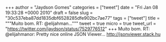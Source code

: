 
+++
author = "Jaydson Gomes"
categories = ["tweet"]
date = "Fri Jan 08 19:33:28 +0000 2010"
draft = false
slug = "30c537eba87dd1835dbf6528285dfe902bc7ae77"
tags = ["tweet"]
title = """Muito bom. RT: @elijahman..."""
tweet = true
micro = true
tweet_url = "https://twitter.com/jaydson/status/7529776512"
+++
Muito bom. RT: @elijahmanor: Pretty nice online JSON Viewer... http://jsonviewer.stack.hu
